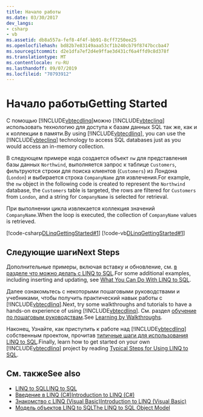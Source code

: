 ```yaml
---
title: Начало работы
ms.date: 03/30/2017
dev_langs:
- csharp
- vb
ms.assetid: db8a557a-fef8-4f4f-bb91-8cff7250ee25
ms.openlocfilehash: bd82b7e83149aaa53cf1b240cb79f8747bccba47
ms.sourcegitcommit: d2e1dfa7ef2d4e9ffae3d431cf6a4ffd9c8d378f
ms.translationtype: MT
ms.contentlocale: ru-RU
ms.lasthandoff: 09/07/2019
ms.locfileid: "70793912"
---
```

# <a name="getting-started"></a><span data-ttu-id="7b251-102">Начало работы</span><span class="sxs-lookup"><span data-stu-id="7b251-102">Getting Started</span></span>
<span data-ttu-id="7b251-103">С помощью [!INCLUDE[vbtecdlinq](../../../../../../includes/vbtecdlinq-md.md)]можно [!INCLUDE[vbteclinq](../../../../../../includes/vbteclinq-md.md)] использовать технологию для доступа к базам данных SQL так же, как и к коллекции в памяти.</span><span class="sxs-lookup"><span data-stu-id="7b251-103">By using [!INCLUDE[vbtecdlinq](../../../../../../includes/vbtecdlinq-md.md)], you can use the [!INCLUDE[vbteclinq](../../../../../../includes/vbteclinq-md.md)] technology to access SQL databases just as you would access an in-memory collection.</span></span>  
  
 <span data-ttu-id="7b251-104">В следующем примере кода создается объект `nw` для представления базы данных `Northwind`, выполняется запрос к таблице `Customers`, фильтруются строки для поиска клиентов (`Customers`) из Лондона (`London`) и выбирается строка `CompanyName` для извлечения.</span><span class="sxs-lookup"><span data-stu-id="7b251-104">For example, the `nw` object in the following code is created to represent the `Northwind` database, the `Customers` table is targeted, the rows are filtered for `Customers` from `London`, and a string for `CompanyName` is selected for retrieval.</span></span>  
  
 <span data-ttu-id="7b251-105">При выполнении цикла извлекается коллекция значений `CompanyName`.</span><span class="sxs-lookup"><span data-stu-id="7b251-105">When the loop is executed, the collection of `CompanyName` values is retrieved.</span></span>  
  
 [!code-csharp[DLinqGettingStarted#1](../../../../../../samples/snippets/csharp/VS_Snippets_Data/DLinqGettingStarted/cs/Program.cs#1)]
 [!code-vb[DLinqGettingStarted#1](../../../../../../samples/snippets/visualbasic/VS_Snippets_Data/DLinqGettingStarted/vb/Module1.vb#1)]  
  
## <a name="next-steps"></a><span data-ttu-id="7b251-106">Следующие шаги</span><span class="sxs-lookup"><span data-stu-id="7b251-106">Next Steps</span></span>  
 <span data-ttu-id="7b251-107">Дополнительные примеры, включая вставку и обновление, см. [в разделе что можно делать с LINQ to SQL](what-you-can-do-with-linq-to-sql.md).</span><span class="sxs-lookup"><span data-stu-id="7b251-107">For some additional examples, including inserting and updating, see [What You Can Do With LINQ to SQL](what-you-can-do-with-linq-to-sql.md).</span></span>  
  
 <span data-ttu-id="7b251-108">Далее ознакомьтесь с некоторыми пошаговыми руководствами и учебниками, чтобы получить практический навык работы с [!INCLUDE[vbtecdlinq](../../../../../../includes/vbtecdlinq-md.md)].</span><span class="sxs-lookup"><span data-stu-id="7b251-108">Next, try some walkthroughs and tutorials to have a hands-on experience of using [!INCLUDE[vbtecdlinq](../../../../../../includes/vbtecdlinq-md.md)].</span></span> <span data-ttu-id="7b251-109">См. раздел [обучение по пошаговым руководствам](learning-by-walkthroughs.md).</span><span class="sxs-lookup"><span data-stu-id="7b251-109">See [Learning by Walkthroughs](learning-by-walkthroughs.md).</span></span>  
  
 <span data-ttu-id="7b251-110">Наконец, Узнайте, как приступить к работе над [!INCLUDE[vbtecdlinq](../../../../../../includes/vbtecdlinq-md.md)] собственным проектом, прочитав [типичные шаги для использования LINQ to SQL](typical-steps-for-using-linq-to-sql.md).</span><span class="sxs-lookup"><span data-stu-id="7b251-110">Finally, learn how to get started on your own [!INCLUDE[vbtecdlinq](../../../../../../includes/vbtecdlinq-md.md)] project by reading [Typical Steps for Using LINQ to SQL](typical-steps-for-using-linq-to-sql.md).</span></span>  
  
## <a name="see-also"></a><span data-ttu-id="7b251-111">См. также</span><span class="sxs-lookup"><span data-stu-id="7b251-111">See also</span></span>

- [<span data-ttu-id="7b251-112">LINQ to SQL</span><span class="sxs-lookup"><span data-stu-id="7b251-112">LINQ to SQL</span></span>](index.md)
- [<span data-ttu-id="7b251-113">Введение в LINQ (C#)</span><span class="sxs-lookup"><span data-stu-id="7b251-113">Introduction to LINQ (C#)</span></span>](../../../../../csharp/programming-guide/concepts/linq/index.md)
- [<span data-ttu-id="7b251-114">Знакомство с LINQ (Visual Basic)</span><span class="sxs-lookup"><span data-stu-id="7b251-114">Introduction to LINQ (Visual Basic)</span></span>](../../../../../visual-basic/programming-guide/concepts/linq/introduction-to-linq.md)
- [<span data-ttu-id="7b251-115">Модель объектов LINQ to SQL</span><span class="sxs-lookup"><span data-stu-id="7b251-115">The LINQ to SQL Object Model</span></span>](the-linq-to-sql-object-model.md)
